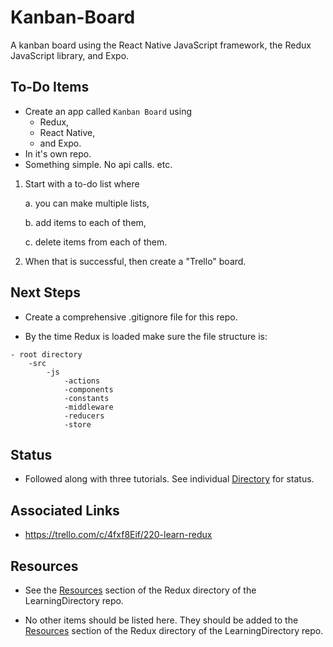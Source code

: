 # Kanban-Board
A kanban board using the React Native JavaScript framework, the Redux JavaScript library, and Expo.

## To-Do Items

* Create an app called `Kanban Board` using 
    * Redux, 
    * React Native, 
    * and Expo.
* In it's own repo.
* Something simple. No api calls. etc.

1. Start with a to-do list where

    a. you can make multiple lists, 

    b. add items to each of them, 
    
    c. delete items from each of them.

2. When that is successful, then create a "Trello" board.

## Next Steps

* Create a comprehensive .gitignore file for this repo.

* By the time Redux is loaded make sure the file structure is:
```
- root directory
    -src
        -js
            -actions
            -components
            -constants
            -middleware
            -reducers
            -store
```

## Status

* Followed along with three tutorials.
See individual [Directory](https://github.com/JamieBort/LearningDirectory/tree/master/JavaScript/Libraries/Redux#directories) for status.

## Associated Links

* https://trello.com/c/4fxf8Eif/220-learn-redux

## Resources

* See the [Resources](https://github.com/JamieBort/LearningDirectory/tree/master/JavaScript/Libraries/Redux#resources) section of the Redux directory of the LearningDirectory repo.

* No other items should be listed here. 
They should be added to the [Resources](https://github.com/JamieBort/LearningDirectory/tree/master/JavaScript/Libraries/Redux#resources) section of the Redux directory of the LearningDirectory repo.